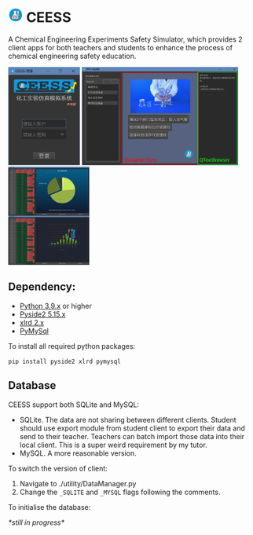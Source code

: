 # <img src="https://raw.githubusercontent.com/Desmond121/CEESS/aae96153555f5511812f78cb88c6ac9baf722a44/resources/img/icon.svg" width="30" height="30"> CEESS
A Chemical Engineering Experiments Safety Simulator, which provides 2 client apps for both teachers and students to enhance the process of chemical engineering safety education.

<p float="left">
  <img src="https://github.com/Desmond121/CEESS/blob/main/resources/img/screenshot/loginWindow.png" height="200" />
  <img src="https://github.com/Desmond121/CEESS/blob/main/resources/img/screenshot/autoclave.png" height="200" /> 
  <img src="https://github.com/Desmond121/CEESS/blob/main/resources/img/screenshot/grade.png" height="200" />
</p>

## Dependency:
- [Python 3.9.x](https://www.python.org/downloads/) or higher
- [Pyside2 5.15.x](https://pypi.org/project/PySide2/)
- [xlrd 2.x](https://pypi.org/project/xlrd/)
- [PyMySql](https://pypi.org/project/PyMySQL/)

To install all required python packages:
```
pip install pyside2 xlrd pymysql
```

## Database
CEESS support both SQLite and MySQL:
- SQLite. The data are not sharing between different clients. Student should use export module from student client to export their data and send to their teacher. Teachers can batch import those data into their local client. This is a super weird requirement by my tutor.
- MySQL. A more reasonable version.

To switch the version of client:

1. Navigate to ./utility/DataManager.py
2. Change the `_SQLITE` and `_MYSQL` flags following the comments.

To initialise the database:

*\*still in progress\**
